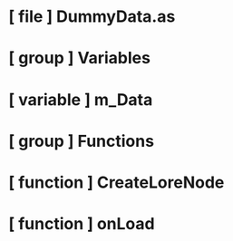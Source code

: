 # [ file ] DummyData.as

# [ group ] Variables

# [ variable ] m_Data

# [ group ] Functions

# [ function ] CreateLoreNode

# [ function ] onLoad

